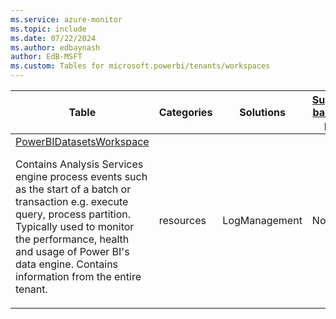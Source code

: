 ```yaml
---
ms.service: azure-monitor
ms.topic: include
ms.date: 07/22/2024
ms.author: edbaynash
author: EdB-MSFT
ms.custom: Tables for microsoft.powerbi/tenants/workspaces
---
```



| Table | Categories | Solutions|[Supports basic log plan](/azure/azure-monitor/logs/basic-logs-configure?tabs=portal-1#compare-the-basic-and-analytics-log-data-plans)| Queries|
|---|---|---|---|---|
| [PowerBIDatasetsWorkspace](/azure/azure-monitor/reference/tables/PowerBIDatasetsWorkspace)<p>Contains Analysis Services engine process events such as the start of a batch or transaction e.g. execute query, process partition. Typically used to monitor the performance, health and usage of Power BI's data engine. Contains information from the entire tenant. | resources | LogManagement | No| -|

  
